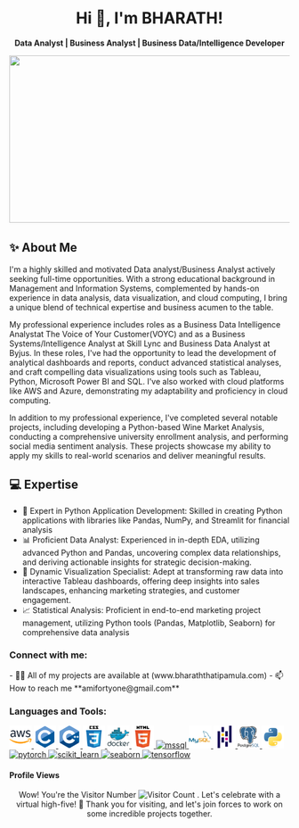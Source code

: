 <h1 align="center">Hi 👋, I'm BHARATH!</h1>

<p align="center">
  <strong> Data Analyst | Business Analyst | Business Data/Intelligence Developer </strong>
</p>
<div align="center">
  <img src="https://paradox.ba/paradox/wp-content/uploads/2019/09/4paradox-animation.gif" width="600" height="300"/>
</div>

<h2>✨ About Me</h2>

<p>
  I'm a highly skilled and motivated Data analyst/Business Analyst actively seeking full-time opportunities. With a strong educational background in Management and Information Systems, complemented by hands-on experience in data analysis, data visualization, and cloud computing, I bring a unique blend of technical expertise and business acumen to the table.

My professional experience includes roles as a Business Data Intelligence Analystat The Voice of Your Customer(VOYC) and as a Business Systems/Intelligence Analyst at Skill Lync and Business Data Analyst at Byjus. In these roles, I've had the opportunity to lead the development of analytical dashboards and reports, conduct advanced statistical analyses, and craft compelling data visualizations using tools such as Tableau, Python, Microsoft Power BI and SQL. I've also worked with cloud platforms like AWS and Azure, demonstrating my adaptability and proficiency in cloud computing.

In addition to my professional experience, I've completed several notable projects, including developing a Python-based Wine Market Analysis, conducting a comprehensive university enrollment analysis, and performing social media sentiment analysis. These projects showcase my ability to apply my skills to real-world scenarios and deliver meaningful results.
</p>

<h2>💻 Expertise</h2>

<ul>
  <li>🐍 Expert in Python Application Development: Skilled in creating Python applications with libraries like Pandas, NumPy, and Streamlit for financial analysis</li>
  <li>📊 Proficient Data Analyst: Experienced in in-depth EDA, utilizing advanced Python and Pandas, uncovering complex data relationships, and deriving actionable insights for strategic decision-making.</li>
  <li>🎨 Dynamic Visualization Specialist: Adept at transforming raw data into interactive Tableau dashboards, offering deep insights into sales landscapes, enhancing marketing strategies, and customer engagement.</li>
  <li>📈 Statistical Analysis: Proficient in end-to-end marketing project management, utilizing Python tools (Pandas, Matplotlib, Seaborn) for comprehensive data analysis</li>
</ul>


<h3 align="left">Connect with me:</h3>
<p align="left">

</p>
- 👨‍💻 All of my projects are available at (www.bharaththatipamula.com)
- 📫 How to reach me **amifortyone@gmail.com**


<h3 align="left">Languages and Tools:</h3>
<p align="left"> <a href="https://aws.amazon.com" target="_blank" rel="noreferrer"> <img src="https://raw.githubusercontent.com/devicons/devicon/master/icons/amazonwebservices/amazonwebservices-original-wordmark.svg" alt="aws" width="40" height="40"/> </a> <a href="https://www.cprogramming.com/" target="_blank" rel="noreferrer"> <img src="https://raw.githubusercontent.com/devicons/devicon/master/icons/c/c-original.svg" alt="c" width="40" height="40"/> </a> <a href="https://www.w3schools.com/cpp/" target="_blank" rel="noreferrer"> <img src="https://raw.githubusercontent.com/devicons/devicon/master/icons/cplusplus/cplusplus-original.svg" alt="cplusplus" width="40" height="40"/> </a> <a href="https://www.w3schools.com/css/" target="_blank" rel="noreferrer"> <img src="https://raw.githubusercontent.com/devicons/devicon/master/icons/css3/css3-original-wordmark.svg" alt="css3" width="40" height="40"/> </a> <a href="https://www.docker.com/" target="_blank" rel="noreferrer"> <img src="https://raw.githubusercontent.com/devicons/devicon/master/icons/docker/docker-original-wordmark.svg" alt="docker" width="40" height="40"/> </a> <a href="https://www.w3.org/html/" target="_blank" rel="noreferrer"> <img src="https://raw.githubusercontent.com/devicons/devicon/master/icons/html5/html5-original-wordmark.svg" alt="html5" width="40" height="40"/> </a> <a href="https://www.microsoft.com/en-us/sql-server" target="_blank" rel="noreferrer"> <img src="https://www.svgrepo.com/show/303229/microsoft-sql-server-logo.svg" alt="mssql" width="40" height="40"/> </a> <a href="https://www.mysql.com/" target="_blank" rel="noreferrer"> <img src="https://raw.githubusercontent.com/devicons/devicon/master/icons/mysql/mysql-original-wordmark.svg" alt="mysql" width="40" height="40"/> </a> <a href="https://pandas.pydata.org/" target="_blank" rel="noreferrer"> <img src="https://raw.githubusercontent.com/devicons/devicon/2ae2a900d2f041da66e950e4d48052658d850630/icons/pandas/pandas-original.svg" alt="pandas" width="40" height="40"/> </a> <a href="https://www.postgresql.org" target="_blank" rel="noreferrer"> <img src="https://raw.githubusercontent.com/devicons/devicon/master/icons/postgresql/postgresql-original-wordmark.svg" alt="postgresql" width="40" height="40"/> </a> <a href="https://www.python.org" target="_blank" rel="noreferrer"> <img src="https://raw.githubusercontent.com/devicons/devicon/master/icons/python/python-original.svg" alt="python" width="40" height="40"/> </a> <a href="https://pytorch.org/" target="_blank" rel="noreferrer"> <img src="https://www.vectorlogo.zone/logos/pytorch/pytorch-icon.svg" alt="pytorch" width="40" height="40"/> </a> <a href="https://scikit-learn.org/" target="_blank" rel="noreferrer"> <img src="https://upload.wikimedia.org/wikipedia/commons/0/05/Scikit_learn_logo_small.svg" alt="scikit_learn" width="40" height="40"/> </a> <a href="https://seaborn.pydata.org/" target="_blank" rel="noreferrer"> <img src="https://seaborn.pydata.org/_images/logo-mark-lightbg.svg" alt="seaborn" width="40" height="40"/> </a> <a href="https://www.tensorflow.org" target="_blank" rel="noreferrer"> <img src="https://www.vectorlogo.zone/logos/tensorflow/tensorflow-icon.svg" alt="tensorflow" width="40" height="40"/> </a> </p>

<h4 align="left">Profile Views</h4>
<p align="center"></p>

<p align="center">
    Wow! You're the Visitor Number 
    <img src="https://komarev.com/ghpvc/?username=bharaththatipamula41&label=Profile%20views&color=0e75b6&style=flat" alt="Visitor Count" style="max-width: 100%;" />
    . Let's celebrate with a virtual high-five! 🙌 Thank you for visiting, and let's join forces to work on some incredible projects together.
</p>
